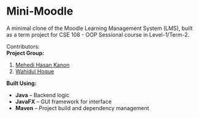 # Mini-Moodle

A minimal clone of the Moodle Learning Management System (LMS), built as a term project for CSE 108 - OOP Sessional course in Level-1/Term-2.

Contributors:<br>
**Project Group:**
1. [Mehedi Hasan Kanon](https://github.com/mehedihasankanon)
2. [Wahidul Hoque](https://github.com/wahidul-hoque)

**Built Using:**
- **Java** – Backend logic
- **JavaFX** – GUI framework for interface
- **Maven** – Project build and dependency management
